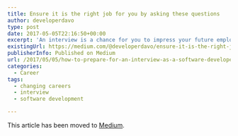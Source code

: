 ```yaml
---
title: Ensure it is the right job for you by asking these questions
author: developerdavo
type: post
date: 2017-05-05T22:16:50+00:00
excerpt: 'An interview is a chance for you to impress your future employers as a software developer but it is also a chance for them to impress you. '
existingUrl: https://medium.com/@developerdavo/ensure-it-is-the-right-job-for-you-by-asking-these-questions-e68dcf3d1bd4
publisherInfo: Published on Medium
url: /2017/05/05/how-to-prepare-for-an-interview-as-a-software-developer-part-ii/
categories:
  - Career
tags:
  - changing careers
  - interview
  - software development

---
```

This article has been moved to [Medium](https://medium.com/@developerdavo/ensure-it-is-the-right-job-for-you-by-asking-these-questions-e68dcf3d1bd4).
